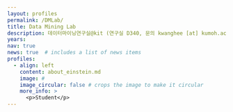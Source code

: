 ```yaml
---
layout: profiles
permalink: /DMLab/
title: Data Mining Lab
description: 데이터마이닝연구실@kit (연구실 D340, 문의 kwanghee [at] kumoh.ac.kr)
years: 
nav: true
news: true  # includes a list of news items
profiles:
  - align: left
    content: about_einstein.md
    image: #
    image_circular: false # crops the image to make it circular
    more_info: >
      <p>Student</p>
---
```


